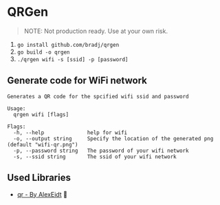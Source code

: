 # QRGen

> NOTE: Not production ready. Use at your own risk.

1. `go install github.com/bradj/qrgen`
1. `go build -o qrgen`
1. `./qrgen wifi -s [ssid] -p [password]`

## Generate code for WiFi network
```
Generates a QR code for the spcified wifi ssid and password

Usage:
  qrgen wifi [flags]

Flags:
  -h, --help              help for wifi
  -o, --output string     Specify the location of the generated png (default "wifi-qr.png")
  -p, --password string   The password of your wifi network
  -s, --ssid string       The ssid of your wifi network
```

## Used Libraries

* [qr - By AlexEidt](https://github.com/AlexEidt/qr) 👏
